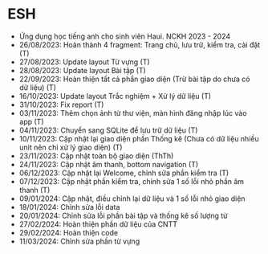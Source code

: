 # ESH
- Ứng dụng học tiếng anh cho sinh viên Haui. NCKH 2023 - 2024
- 26/08/2023: Hoàn thành 4 fragment: Trang chủ, lưu trữ, kiểm tra, cài đặt (T)
- 27/08/2023: Update layout Từ vựng (T)
- 28/08/2023: Update layout Bài tập (T)
- 22/09/2023: Hoàn thiện tất cả phần giao diện (Trừ bài tập do chưa có dữ liệu) (T)
- 16/10/2023: Update layout Trắc nghiệm + Xử lý dữ liệu (T)
- 31/10/2023: Fix report (T)
- 03/11/2023: Thêm chọn ảnh từ thư viện, màn hình đăng nhập lúc vào app (T)
- 04/11/2023: Chuyển sang SQLite để lưu trữ dữ liệu (T)
- 10/11/2023: Cập nhật lại giao diện phần Thống kê (Chưa có dữ liệu nhiều unit nên chỉ xử lý giao diện) (T)
- 23/11/2023: Cập nhật toàn bộ giao diện (ThTh)
- 24/11/2023: Cập nhật âm thanh, bottom navigation (T)
- 06/12/2023: Cập nhật lại Welcome, chỉnh sửa phần kiểm tra (T)
- 07/12/2023: Cập nhật phần kiểm tra, chỉnh sửa 1 số lỗi nhỏ phần âm thanh (T)
- 09/01/2024: Cập nhật, điều chỉnh lại dữ liệu và 1 số lỗi nhỏ giao diện
- 18/01/2024: Chỉnh sửa lỗi data
- 20/01/2024: Chỉnh sửa lỗi phần bài tập và thống kê số lượng từ
- 27/02/2024: Hoàn thiện phần dữ liệu của CNTT
- 29/02/2024: Hoàn thiện code
- 11/03/2024: Chỉnh sửa phần từ vựng